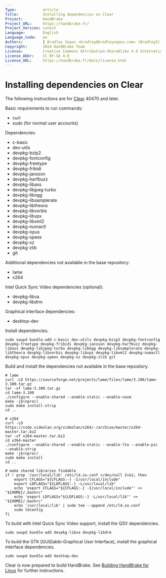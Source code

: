 ```yaml
---
Type:            article
Title:           Installing dependencies on Clear
Project:         HandBrake
Project_URL:     https://handbrake.fr/
Project_Version: Latest
Language:        English
Language_Code:   en
Authors:         [ Bradley Sepos <bradley@bradleysepos.com> (BradleyS) ]
Copyright:       2024 HandBrake Team
License:         Creative Commons Attribution-ShareAlike 4.0 International
License_Abbr:    CC BY-SA 4.0
License_URL:     https://handbrake.fr/docs/license.html
---
```


Installing dependencies on Clear
================================

The following instructions are for [Clear](https://clearlinux.org) 40470 and later.

Basic requirements to run commands:

- curl
- sudo (for normal user accounts)

Dependencies:

- c-basic
- dev-utils
- devpkg-bzip2
- devpkg-fontconfig
- devpkg-freetype
- devpkg-fribidi
- devpkg-jansson
- devpkg-harfbuzz
- devpkg-libass
- devpkg-libjpeg-turbo
- devpkg-libogg
- devpkg-libsamplerate
- devpkg-libtheora
- devpkg-libvorbis
- devpkg-libvpx
- devpkg-libxml2
- devpkg-numactl
- devpkg-opus
- devpkg-speex
- devpkg-xz
- devpkg-zlib
- git

Additional dependencies not available in the base repository:

- lame
- x264

Intel Quick Sync Video dependencies (optional):

- devpkg-libva
- devpkg-libdrm

Graphical interface dependencies:

- desktop-dev

Install dependencies.

    sudo swupd bundle-add c-basic dev-utils devpkg-bzip2 devpkg-fontconfig devpkg-freetype devpkg-fribidi devpkg-jansson devpkg-harfbuzz devpkg-libass devpkg-libjpeg-turbo devpkg-libogg devpkg-libsamplerate devpkg-libtheora devpkg-libvorbis devpkg-libvpx devpkg-libxml2 devpkg-numactl devpkg-opus devpkg-speex devpkg-xz devpkg-zlib git

Build and install the dependencies not available in the base repository.

    # lame
    curl -LO https://sourceforge.net/projects/lame/files/lame/3.100/lame-3.100.tar.gz
    tar -xf lame-3.100.tar.gz
    cd lame-3.100
    ./configure --enable-shared --enable-static --enable-nasm
    make -j$(nproc)
    sudo make install-strip
    cd ..

    # x264
    curl -LO https://code.videolan.org/videolan/x264/-/archive/master/x264-master.tar.bz2
    tar -xf x264-master.tar.bz2
    cd x264-master
    ./configure --enable-shared --enable-static --enable-lto --enable-pic --enable-strip
    make -j$(nproc)
    sudo make install
    cd ..

    # make shared libraries findable
    if ! grep '/usr/local/lib' /etc/ld.so.conf >/dev/null 2>&1; then
        export CFLAGS="${CFLAGS:-} -I/usr/local/include"
        export LDFLAGS="${LDFLAGS:-} -L/usr/local/lib"
        echo 'export CFLAGS="${CFLAGS:-} -I/usr/local/include"' >> "${HOME}/.bashrc"
        echo 'export LDFLAGS="${LDFLAGS:-} -L/usr/local/lib"' >> "${HOME}/.bashrc"
        echo '/usr/local/lib' | sudo tee --append /etc/ld.so.conf
        sudo ldconfig
    fi

To build with Intel Quick Sync Video support, install the QSV dependencies.

    sudo swupd bundle-add devpkg-libva devpkg-libdrm

To build the GTK [GUI](abbr:Graphical User Interface), install the graphical interface dependencies.

    sudo swupd bundle-add desktop-dev

Clear is now prepared to build HandBrake. See [Building HandBrake for Linux](build-linux.html) for further instructions.
